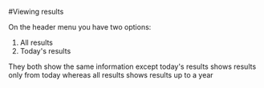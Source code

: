 
#Viewing results

On the header menu you have two options:

 1. All results
 2. Today's results

They both show the same information except today's results shows results only from today whereas all results shows results up to a year
